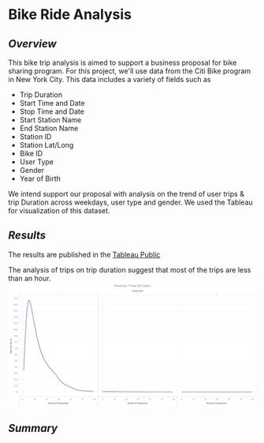 # Bike Ride Analysis 
## _Overview_
This bike trip analysis is aimed to support a business proposal for bike sharing program. For this project, we'll use data from the Citi Bike program in New York City. This data includes a variety of fields such as 
 - Trip Duration
 - Start Time and Date
 - Stop Time and Date
 - Start Station Name
 - End Station Name
 - Station ID
 - Station Lat/Long
 - Bike ID
 - User Type
 - Gender
 - Year of Birth

We intend support our proposal with analysis on the trend of user trips & trip Duration across weekdays, user type and gender. We used the Tableau for visualization of this dataset.

## _Results_
The results are published in the [Tableau Public](https://public.tableau.com/views/BikeSharingfromTableauDesktop/CheckoutTimesforUsers?:language=en-US&:display_count=n&:origin=viz_share_link)

The analysis of trips on trip duration suggest that most of the trips are less than an hour.
![Check Out Time by Users](https://github.com/gopivasanth/bikesharing/blob/dbed5bdb20dcd10eaedb8db858e208f7d68f0b77/images/Checkout%20Times%20for%20Users.png)

## _Summary_
